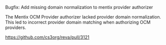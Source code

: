 Bugfix: Add missing domain normalization to mentix provider authorizer

The Mentix OCM Provider authorizer lacked provider domain normalization.
This led to incorrect provider domain matching when authorizing OCM providers.

<https://github.com/cs3org/reva/pull/3121>
